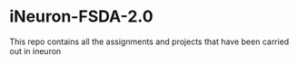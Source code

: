 # iNeuron-FSDA-2.0
This repo contains all the assignments and projects that have been carried out in ineuron
